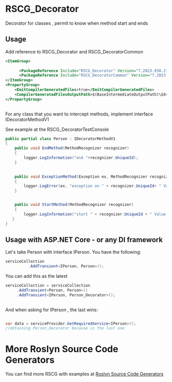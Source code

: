 # RSCG_Decorator
Decorator for classes , permit to know when method start and ends


## Usage

Add reference to RSCG_Decorator and RSCG_DecoratorCommon

```xml
<ItemGroup>
	
	  <PackageReference Include="RSCG_Decorator" Version="7.2023.930.2116" OutputItemType="Analyzer" ReferenceOutputAssembly="false"  />
	  <PackageReference Include="RSCG_DecoratorCommon" Version="7.2023.930.2116" />
</ItemGroup>
<PropertyGroup>
	<EmitCompilerGeneratedFiles>true</EmitCompilerGeneratedFiles>
	<CompilerGeneratedFilesOutputPath>$(BaseIntermediateOutputPath)\GX</CompilerGeneratedFilesOutputPath>
</PropertyGroup>
	
```

For any class that you want to intercept methods, implement interface IDecoratorMethodV1

See example at the RSCG_DecoratorTestConsole

```csharp
public partial class Person : IDecoratorMethodV1
{
    public void EndMethod(MethodRecognizer recognizer)
    {
        logger.LogInformation("end "+recognizer.UniqueId);
    }

   
    public void ExceptionMethod(Exception ex, MethodRecognizer recognizer)
    {
        logger.LogError(ex, "exception on " + recognizer.UniqueId+ " Value Parameters:" + recognizer.ValueTypeParametersString); 
    }


    public void StartMethod(MethodRecognizer recognizer)
    {
        logger.LogInformation("start " + recognizer.UniqueId + " Value Parameters:"+recognizer.ValueTypeParametersString);
   }
}
```

## Usage with ASP.NET Core - or any DI framework

Let's take Person with interface IPerson. You have the following:

```csharp
serviceCollection 
          .AddTransient<IPerson, Person>();

```
You can add this as the latest

```csharp
serviceCollection = serviceCollection
     .AddTransient<Person, Person>()
     .AddTransient<IPerson, Person_Decorator>();
     
```

And when asking for IPerson , the last wins:

```csharp

var data = serviceProvider.GetRequiredService<IPerson>();
//obtaining Person_Decorator because is the last one

```
# More Roslyn Source Code Generators

You can find more RSCG with examples at [Roslyn Source Code Generators](https://ignatandrei.github.io/RSCG_Examples/v2/)
